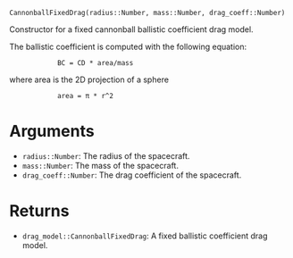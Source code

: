 ```
CannonballFixedDrag(radius::Number, mass::Number, drag_coeff::Number)
```

Constructor for a fixed cannonball ballistic coefficient drag model.

The ballistic coefficient is computed with the following equation:

```
            BC = CD * area/mass
```

where area is the 2D projection of a sphere

```
            area = π * r^2
```

# Arguments

  * `radius::Number`: The radius of the spacecraft.
  * `mass::Number`: The mass of the spacecraft.
  * `drag_coeff::Number`: The drag coefficient of the spacecraft.

# Returns

  * `drag_model::CannonballFixedDrag`: A fixed ballistic coefficient drag model.
